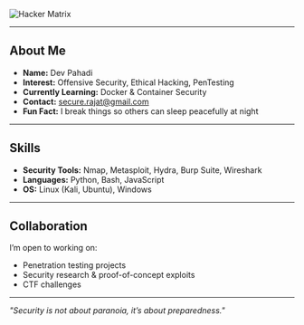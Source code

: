 ![Hacker Matrix](https://media.giphy.com/media/26AHONQ79FdWZhAI0/giphy.gif)

---

## About Me
- **Name:** Dev Pahadi  
- **Interest:** Offensive Security, Ethical Hacking, PenTesting  
- **Currently Learning:** Docker & Container Security  
- **Contact:** secure.rajat@gmail.com  
- **Fun Fact:** I break things so others can sleep peacefully at night  

---

## Skills
- **Security Tools:** Nmap, Metasploit, Hydra, Burp Suite, Wireshark  
- **Languages:** Python, Bash, JavaScript  
- **OS:** Linux (Kali, Ubuntu), Windows  

---

## Collaboration
I’m open to working on:  
- Penetration testing projects  
- Security research & proof-of-concept exploits  
- CTF challenges  

---

_"Security is not about paranoia, it’s about preparedness."_
